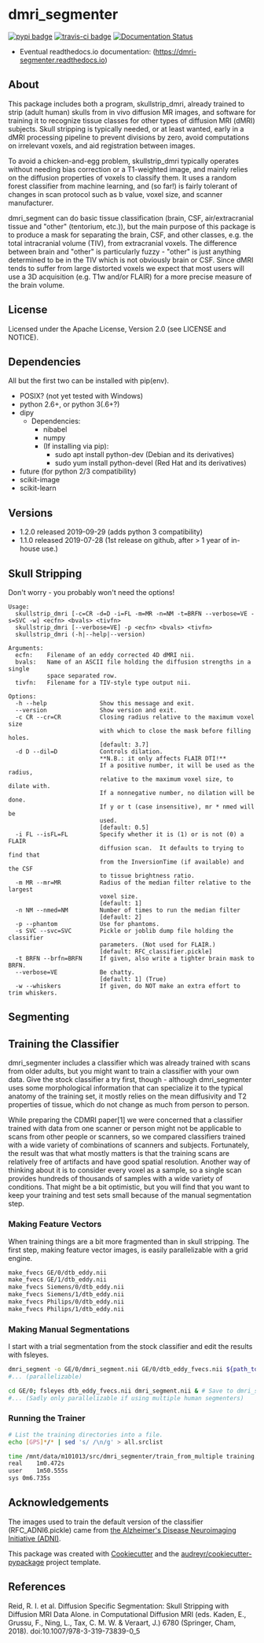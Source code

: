 # dmri\_segmenter
[![pypi badge](https://img.shields.io/pypi/v/dmri_segmenter.svg)](https://pypi.python.org/pypi/dmri_segmenter)
[![travis-ci badge](https://img.shields.io/travis/captainnova/dmri_segmenter.svg)](https://travis-ci.org/captainnova/dmri_segmenter)
[![Documentation Status](https://readthedocs.org/projects/dmri-segmenter/badge/?version=latest)](https://dmri-segmenter.readthedocs.io/en/latest/?badge=latest)

- Eventual readthedocs.io documentation: (https://dmri-segmenter.readthedocs.io)

## About
This package includes both a program, skullstrip_dmri, already trained to strip
(adult human) skulls from in vivo diffusion MR images, and software for
training it to recognize tissue classes for other types of diffusion MRI (dMRI)
subjects. Skull stripping is typically needed, or at least wanted, early in a
dMRI processing pipeline to prevent divisions by zero, avoid computations on
irrelevant voxels, and aid registration between images.

To avoid a chicken-and-egg problem, skullstrip_dmri typically operates without
needing bias correction or a T1-weighted image, and mainly relies on the
diffusion properties of voxels to classify them. It uses a random forest
classifier from machine learning, and (so far!) is fairly tolerant of changes
in scan protocol such as b value, voxel size, and scanner manufacturer.

dmri_segment can do basic tissue classification (brain, CSF, air/extracranial
tissue and "other" (tentorium, etc.)), but the main purpose of this package is
to produce a mask for separating the brain, CSF, and other classes, e.g. the
total intracranial volume (TIV), from extracranial voxels. The difference
between brain and "other" is particularly fuzzy - "other" is just anything
determined to be in the TIV which is not obviously brain or CSF. Since dMRI
tends to suffer from large distorted voxels we expect that most users will use
a 3D acquisition (e.g. T1w and/or FLAIR) for a more precise measure of the
brain volume.

## License
Licensed under the Apache License, Version 2.0 (see LICENSE and NOTICE).

## Dependencies
All but the first two can be installed with pip(env).
- POSIX? (not yet tested with Windows)
- python 2.6+, or python 3(.6+?)
- dipy
  - Dependencies:
    - nibabel
    - numpy
    - (If installing via pip): 
      - sudo apt install python-dev (Debian and its derivatives)
      - sudo yum install python-devel (Red Hat and its derivatives)
- future (for python 2/3 compatibility)
- scikit-image
- scikit-learn

## Versions
- 1.2.0 released 2019-09-29 (adds python 3 compatibility)
- 1.1.0 released 2019-07-28 (1st release on github, after > 1 year of in-house use.)

## Skull Stripping
Don't worry - you probably won't need the options!
```
Usage:
  skullstrip_dmri [-c=CR -d=D -i=FL -m=MR -n=NM -t=BRFN --verbose=VE -s=SVC -w] <ecfn> <bvals> <tivfn>
  skullstrip_dmri [--verbose=VE] -p <ecfn> <bvals> <tivfn>
  skullstrip_dmri (-h|--help|--version)

Arguments:
  ecfn:    Filename of an eddy corrected 4D dMRI nii.
  bvals:   Name of an ASCII file holding the diffusion strengths in a single
           space separated row.
  tivfn:   Filename for a TIV-style type output nii.

Options:
  -h --help               Show this message and exit.
  --version               Show version and exit.
  -c CR --cr=CR           Closing radius relative to the maximum voxel size
                          with which to close the mask before filling holes.
                          [default: 3.7]
  -d D --dil=D            Controls dilation.
                          **N.B.: it only affects FLAIR DTI!** 
                          If a positive number, it will be used as the radius,
                          relative to the maximum voxel size, to dilate with.
                          If a nonnegative number, no dilation will be done.
                          If y or t (case insensitive), mr * nmed will be
                          used.
                          [default: 0.5]
  -i FL --isFL=FL         Specify whether it is (1) or is not (0) a FLAIR
                          diffusion scan.  It defaults to trying to find that
                          from the InversionTime (if available) and the CSF
                          to tissue brightness ratio.
  -m MR --mr=MR           Radius of the median filter relative to the largest
                          voxel size.
                          [default: 1]
  -n NM --nmed=NM         Number of times to run the median filter
                          [default: 2]
  -p --phantom            Use for phantoms.
  -s SVC --svc=SVC        Pickle or joblib dump file holding the classifier
                          parameters. (Not used for FLAIR.)
                          [default: RFC_classifier.pickle]
  -t BRFN --brfn=BRFN     If given, also write a tighter brain mask to BRFN.
  --verbose=VE            Be chatty.
                          [default: 1] (True)
  -w --whiskers           If given, do NOT make an extra effort to trim whiskers.
```

## Segmenting

## Training the Classifier

dmri\_segmenter includes a classifier which was already trained with scans from
older adults, but you might want to train a classifier with your own data.
Give the stock classifier a try first, though - although dmri\_segmenter uses some
morphological information that can specialize it to the typical anatomy of the
training set, it mostly relies on the mean diffusivity and T2 properties of
tissue, which do not change as much from person to person.

While preparing the CDMRI paper[1] we were concerned that a classifier trained
with data from one scanner or person might not be applicable to scans from
other people or scanners, so we compared classifiers trained with a wide
variety of combinations of scanners and subjects.  Fortunately, the result was
that what mostly matters is that the training scans are relatively free of
artifacts and have good spatial resolution.  Another way of thinking about it
is to consider every voxel as a sample, so a single scan provides hundreds of
thousands of samples with a wide variety of conditions.  That might be a bit
optimistic, but you will find that you want to keep your training and test sets
small because of the manual segmentation step.

### Making Feature Vectors
When training things are a bit more fragmented than in skull stripping.  The
first step, making feature vector images, is easily parallelizable with a grid
engine.
```sh
make_fvecs GE/0/dtb_eddy.nii
make_fvecs GE/1/dtb_eddy.nii
make_fvecs Siemens/0/dtb_eddy.nii
make_fvecs Siemens/1/dtb_eddy.nii
make_fvecs Philips/0/dtb_eddy.nii
make_fvecs Philips/1/dtb_eddy.nii
```

### Making Manual Segmentations

I start with a trial segmentation from the stock classifier and edit the
results with fsleyes.

```sh
dmri_segment -o GE/0/dmri_segment.nii GE/0/dtb_eddy_fvecs.nii ${path_to_stock_classifier}/RFC_classifier.pickle
#... (parallelizable)

cd GE/0; fsleyes dtb_eddy_fvecs.nii dmri_segment.nii & # Save to dmri_segment_edited.nii
#... (Sadly only parallelizable if using multiple human segmenters)
```

### Running the Trainer
```sh
# List the training directories into a file.
echo [GPS]*/* | sed 's/ /\n/g' > all.srclist

time /mnt/data/m101013/src/dmri_segmenter/train_from_multiple training.srclist all dtb_eddy_fvecs.nii &
real	1m0.472s
user	1m50.555s
sys	0m6.735s
```

## Acknowledgements
The images used to train the default version of the classifier
(RFC_ADNI6.pickle) came from [the Alzheimer's Disease Neuroimaging Initiative
(ADNI)](http://adni.loni.usc.edu/).

This package was created with [Cookiecutter](https://github.com/audreyr/cookiecutter) and the [audreyr/cookiecutter-pypackage](https://github.com/audreyr/cookiecutter-pypackage) project template.


## References
Reid, R. I. et al. Diffusion Specific Segmentation: Skull Stripping with Diffusion MRI Data Alone. in Computational Diffusion MRI (eds. Kaden, E., Grussu, F., Ning, L., Tax, C. M. W. & Veraart, J.) 6780 (Springer, Cham, 2018). doi:10.1007/978-3-319-73839-0_5
